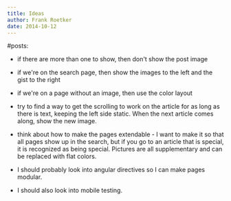 ```yaml
---
title: Ideas
author: Frank Roetker
date: 2014-10-12
---
```


#posts:

* if there are more than one to show, then don't show the post image

* if we're on the search page, then show the images to the left and the gist to the right

* if we're on a page without an image, then use the color layout


- try to find a way to get the scrolling to work on the article for as long as there is text, keeping the left side static. When the next article comes along, show the new image.


- think about how to make the pages extendable - I want to make it so that all pages show up in the search, but if you go to an article that is special, it is recognized as being special. Pictures are all supplementary and can be replaced with flat colors.


- I should probably look into angular directives so I can make pages modular.


- I should also look into mobile testing.

